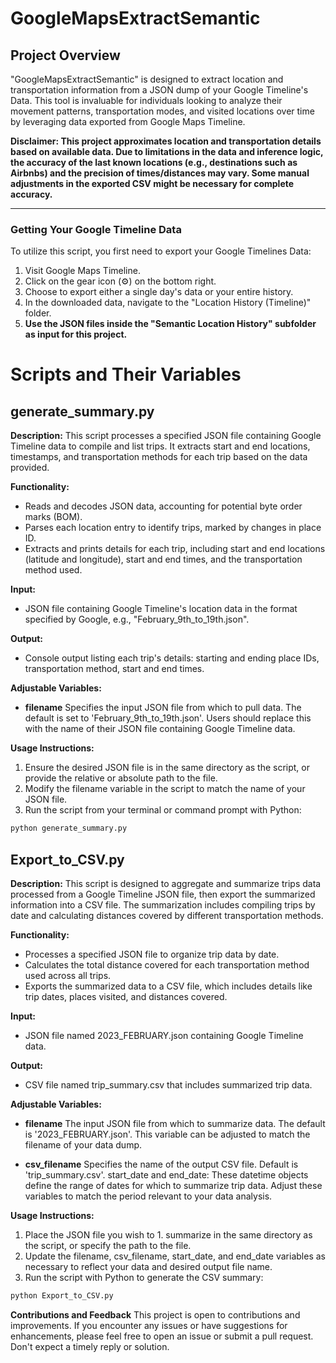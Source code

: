 

# **GoogleMapsExtractSemantic**
## Project Overview
"GoogleMapsExtractSemantic" is designed to extract location and transportation information from a JSON dump of your Google Timeline's Data. This tool is invaluable for individuals looking to analyze their movement patterns, transportation modes, and visited locations over time by leveraging data exported from Google Maps Timeline.

**Disclaimer: This project approximates location and transportation details based on available data. Due to limitations in the data and inference logic, the accuracy of the last known locations (e.g., destinations such as Airbnbs) and the precision of times/distances may vary. Some manual adjustments in the exported CSV might be necessary for complete accuracy.**

------------------

### Getting Your Google Timeline Data
To utilize this script, you first need to export your Google Timelines Data:

1. Visit Google Maps Timeline.
2. Click on the gear icon (⚙️) on the bottom right.
3. Choose to export either a single day's data or your entire history.
4. In the downloaded data, navigate to the "Location History (Timeline)" folder.
5. **Use the JSON files inside the "Semantic Location History" subfolder as input for this project.**
# Scripts and Their Variables
## generate_summary.py

**Description:** This script processes a specified JSON file containing Google Timeline data to compile and list trips. It extracts start and end locations, timestamps, and transportation methods for each trip based on the data provided.

**Functionality:**

  - Reads and decodes JSON data, accounting for potential byte order marks (BOM).
  - Parses each location entry to identify trips, marked by changes in place ID.
  - Extracts and prints details for each trip, including start and end locations (latitude and longitude), start and end times, and the transportation method used.

**Input:**

  - JSON file containing Google Timeline's location data in the format specified by Google, e.g., "February_9th_to_19th.json".

**Output:**

  - Console output listing each trip's details: starting and ending place IDs, transportation method, start and end times.
  
**Adjustable Variables:**

 - **filename** Specifies the input JSON file from which to pull data. The default is set to 'February_9th_to_19th.json'. Users should replace this with the name of their JSON file containing Google Timeline data.

**Usage Instructions:**

1. Ensure the desired JSON file is in the same directory as the script, or provide the relative or absolute path to the file.
2. Modify the filename variable in the script to match the name of your JSON file.
3. Run the script from your terminal or command prompt with Python:
```bash
python generate_summary.py
```
## Export_to_CSV.py
**Description:** This script is designed to aggregate and summarize trips data processed from a Google Timeline JSON file, then export the summarized information into a CSV file. The summarization includes compiling trips by date and calculating distances covered by different transportation methods.

**Functionality:**

 - Processes a specified JSON file to organize trip data by date.
 - Calculates the total distance covered for each transportation method used across all trips.
 - Exports the summarized data to a CSV file, which includes details like trip dates, places visited, and distances covered.

**Input:**

 - JSON file named 2023_FEBRUARY.json containing Google Timeline data.

**Output:**

 - CSV file named trip_summary.csv that includes summarized trip data.
 
**Adjustable Variables:**

 - **filename** The input JSON file from which to summarize data. The default is '2023_FEBRUARY.json'. This variable can be adjusted to match the filename of your data dump.

 - **csv_filename** Specifies the name of the output CSV file. Default is 'trip_summary.csv'.
start_date and end_date: These datetime objects define the range of dates for which to summarize trip data. Adjust these variables to match the period relevant to your data analysis.

**Usage Instructions:**

1. Place the JSON file you wish to 1. summarize in the same directory as the script, or specify the path to the file.
2. Update the filename, csv_filename, start_date, and end_date variables as necessary to reflect your data and desired output file name.
3. Run the script with Python to generate the CSV summary:
```bash
python Export_to_CSV.py
```


**Contributions and Feedback**
This project is open to contributions and improvements. If you encounter any issues or have suggestions for enhancements, please feel free to open an issue or submit a pull request. Don't expect a timely reply or solution.
